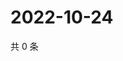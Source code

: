 # 2022-10-24

共 0 条

<!-- BEGIN WEIBO -->
<!-- 最后更新时间 Mon Oct 24 2022 21:58:58 GMT+0800 (China Standard Time) -->

<!-- END WEIBO -->
